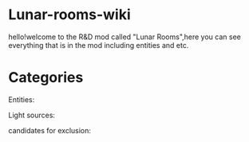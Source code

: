 # Lunar-rooms-wiki
hello!welcome to the R&D mod called "Lunar Rooms",here you can see everything that is in the mod including entities and etc. 

# Categories

Entities:

Light sources:

candidates for exclusion:
